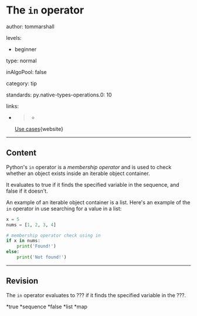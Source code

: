 # The `in` operator
author: tommarshall

levels:

  - beginner

type: normal

inAlgoPool: false

category: tip

standards:
  py.native-types-operations.0: 10

links:

  - >-
    [Use
    cases](http://kracekumar.com/post/22512660850/python-in-operator-use-cases){website}

---
## Content

Python's `in` operator is a *membership operator* and is used to check whether an object exists inside an iterable object container.

It evaluates to true if it finds the specified variable in the sequence, and false if it doesn't.

An example of an iterable object container is a list. Here's an example of the `in` operator in use searching for a value in a list:

```python
x = 5
nums = [1, 2, 3, 4]

# membership operator check using in
if x in nums:
    print('Found!')
else:
    print('Not found!')


```

---
## Revision

The `in` operator evaluates to ??? if it finds the specified variable in the ???.

*true
*sequence
*false
*list
*map